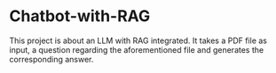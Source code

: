 # Chatbot-with-RAG
This project is about an LLM with RAG integrated. It takes a PDF file as input, a question regarding the aforementioned file and generates the corresponding answer.
